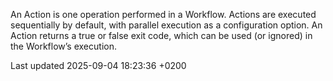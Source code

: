 <div id="header">

</div>

<div id="content">

<div class="paragraph">

An Action is one operation performed in a Workflow. Actions are executed sequentially by default, with parallel execution as a configuration option. An Action returns a true or false exit code, which can be used (or ignored) in the Workflow’s execution.

</div>

</div>

<div id="footer">

<div id="footer-text">

Last updated 2025-09-04 18:23:36 +0200

</div>

</div>
